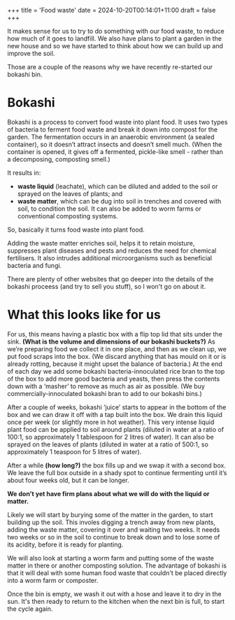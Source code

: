 +++
title = 'Food waste'
date = 2024-10-20T00:14:01+11:00
draft = false
+++

It makes sense for us to try to do something with our food waste, to reduce how much of it goes to landfill. We also have plans to plant a garden in the new house and so we have started to think about how we can build up and improve the soil.

Those are a couple of the reasons why we have recently re-started our bokashi bin.

# Bokashi

Bokashi is a process to convert food waste into plant food. It uses two types of bacteria to ferment food waste and break it down into compost for the garden. The fermentation occurs in an anaerobic environment (a sealed container), so it doesn’t attract insects and doesn’t smell much. (When the container is opened, it gives off a fermented, pickle-like smell - rather than a decomposing, composting smell.) 

It results in:
- __waste liquid__ (leachate), which can be diluted and added to the soil or sprayed on the leaves of plants; and
- __waste matter__, which can be dug into soil in trenches and covered with soil, to condition the soil. It can also be added to worm farms or conventional composting systems.

So, basically it turns food waste into plant food.

Adding the waste matter enriches soil, helps it to retain moisture, suppresses plant diseases and pests and reduces the need for chemical fertilisers. It also intrudes additional microorganisms such as beneficial bacteria and fungi.

There are plenty of other websites that go deeper into the details of the bokashi proceess (and try to sell you stuff), so I won't go on about it.

# What this looks like for us

For us, this means having a plastic box with a flip top lid that sits under the sink. **(What is the volume and dimensions of our bokashi buckets?)** As we’re preparing food we collect it in one place, and then as we clean up, we put food scraps into the box. (We discard anything that has mould on it or is already rotting, because it might upset the balance of bacteria.) At the end of each day we add some bokashi bacteria-innoculated rice bran to the top of the box to add more good bacteria and yeasts, then press the contents down with a ‘masher’ to remove as much as air as possible. (We buy commercially-innoculated bokashi bran to add to our bokashi bins.)

After a couple of weeks, bokashi ‘juice’ starts to appear in the bottom of the box and we can draw it off with a tap built into the box. We drain this liquid once per week (or slightly more in hot weather). This very intense liquid plant food can be applied to soil around plants (diluted in water at a ratio of 100:1, so approximately 1 tablespoon for 2 litres of water). It can also be sprayed on the leaves of plants (diluted in water at a ratio of 500:1, so approximately 1 teaspoon for 5 litres of water).

After a while **(how long?)** the box fills up and we swap it with a second box. We leave the full box outside in a shady spot to continue fermenting until it’s about four weeks old, but it can be longer.

**We don't yet have firm plans about what we will do with the liquid or matter.** 

Likely we will start by burying some of the matter in the garden, to start building up the soil. This involes digging a trench away from new plants, adding the waste matter, covering it over and waiting two weeks. It needs two weeks or so in the soil to continue to break down and to lose some of its acidity, before it is ready for planting.

We will also look at starting a worm farm and putting some of the waste matter in there or another composting solution. The advantage of bokashi is that it will deal with some human food waste that couldn't be placed directly into a worm farm or composter.

Once the bin is empty, we wash it out with a hose and leave it to dry in the sun. It's then ready to return to the kitchen when the next bin is full, to start the cycle again.